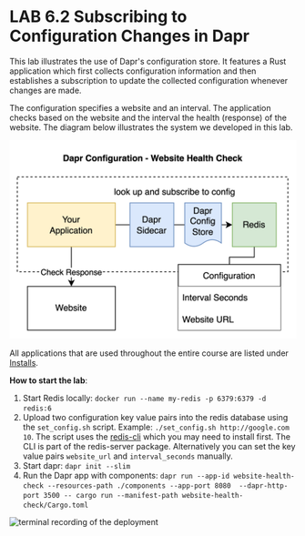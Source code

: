 # LAB 6.2 Subscribing to Configuration Changes in Dapr

This lab illustrates the use of Dapr's configuration store. It features a Rust application which first collects configuration information and then establishes a subscription to update the collected configuration whenever changes are made.

The configuration specifies a website and an interval. The application checks based on the website and the interval the health (response) of the website. The diagram below illustrates the system we developed in this lab.

![architecture](06-02-dapr-training.drawio.png)

All applications that are used throughout the entire course are listed under [Installs](https://github.com/lftraining/LFD233-code/?tab=readme-ov-file#installs).

**How to start the lab**:
1. Start Redis locally: `docker run --name my-redis -p 6379:6379 -d redis:6`
2. Upload two configuration key value pairs into the redis database using the `set_config.sh` script. Example: `./set_config.sh http://google.com 10`. The script uses the [redis-cli](https://redis.io/docs/connect/cli/) which you may need to install first. The CLI is part of the redis-server package. Alternatively you can set the key value pairs `website_url` and `interval_seconds` manually.
3. Start dapr: `dapr init --slim`
4. Run the Dapr app with components: `dapr run --app-id website-health-check --resources-path ./components --app-port 8080  --dapr-http-port 3500 -- cargo run --manifest-path website-health-check/Cargo.toml`

![terminal recording of the deployment](terminal-recording.gif)

